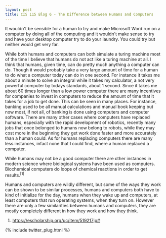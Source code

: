 ```yaml
---
layout: post
title: CIS 115 Blog 6 - The Difference between Humans and Computers
---
```


It wouldn't be sensible for a human to try and make Microsoft Word run on a computer by doing all of the computing and it wouldn't make sense to try and have your desktop computer try to do your laundry. You could try but neither would get very far.

While both humans and computers can both simulate a turing machine most of the time I believe that humans do not act like a turing machine at all. I think that humans, given time, can do pretty much anything a computer can do. Though it would probably take a very large amount of time for a human to do what a computer today can do in one second. For instance it takes me about a minute to solve an integral while it takes my calculator, a not very powerful computer by todays standards, about 1 second. Since it takes me about 60 times longer than a low power computer there are many incentives for companies to invest in computers to reduce the amount of time that it takes for a job to get done. This can be seen in many places. For instance, banking used to be all manual calculations and manual book keeping but now most, if not all, of banking is done using computers and computer software. There are many other cases where computers have replaced humans, especially with the rapid development of robotics, recently many jobs that once belonged to humans now belong to robots, while they may cost more in the beginning they get work done faster and more accurately than a human could. As for humans replacing computers there are many less instances, infact none that I could find, where a human replaced a computer.

While humans may not be a good computer there are other instances in modern science where biological systems have been used as computers. Biochemical computers do loops of chemical reactions in order to get results.<sup>[1]</sup>

Humans and computers are wildly different, but some of the ways they work can be shown to be similar processes, humans and computers both have to kind of initialize for the day, humans when they wake up and computers, at least computers that run operating systems, when they turn on. However there are only a few similarities between humans and computers, they are mostly completely different in how they work and how they think.

1) https://escholarship.org/uc/item/519217jp#

{% include twitter_plug.html %}